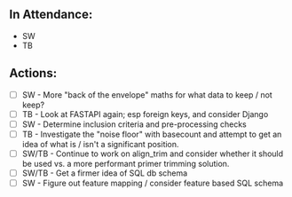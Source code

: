 ## In Attendance:
* SW
* TB

## Actions:
 * [ ] SW - More "back of the envelope" maths for what data to keep / not keep?
 * [ ] TB - Look at FASTAPI again; esp foreign keys, and consider Django
 * [ ] SW - Determine inclusion criteria and pre-processing checks
 * [ ] TB - Investigate the "noise floor" with basecount and attempt to get an idea of what is / isn't a significant position.
 * [ ] SW/TB - Continue to work on align_trim and consider whether it should be used vs. a more performant primer trimming solution.
 * [ ] SW/TB - Get a firmer idea of SQL db schema
 * [ ] SW - Figure out feature mapping / consider feature based SQL schema
